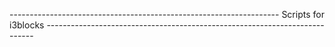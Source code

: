 ------------------------------------------------------------------- Scripts for i3blocks ---------------------------------------------------------------------------
